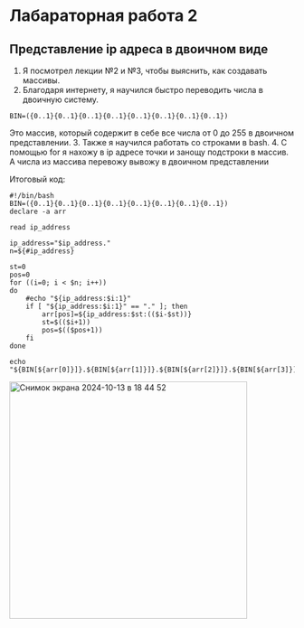 # Лабараторная работа 2
## Представление ip адреса в двоичном виде

1. Я посмотрел лекции №2 и №3, чтобы выяснить, как создавать массивы.
2. Благодаря интернету, я научился быстро переводить числа в двоичную систему.
```
BIN=({0..1}{0..1}{0..1}{0..1}{0..1}{0..1}{0..1}{0..1})
```
Это массив, который содержит в себе все числа от 0 до 255 в двоичном представлении.
3. Также я научился работать со строками в bash.
4. С помощью for я нахожу в ip адресе точки и занощу подстроки в массив. А числа из массива перевожу вывожу в двоичном представлении 

Итоговый код:
```
#!/bin/bash
BIN=({0..1}{0..1}{0..1}{0..1}{0..1}{0..1}{0..1}{0..1})
declare -a arr

read ip_address

ip_address="$ip_address."
n=${#ip_address}

st=0
pos=0
for ((i=0; i < $n; i++))
do
	#echo "${ip_address:$i:1}"
	if [ "${ip_address:$i:1}" == "." ]; then
		arr[pos]=${ip_address:$st:(($i-$st))}
		st=$(($i+1))
		pos=$(($pos+1))
	fi
done

echo "${BIN[${arr[0]}]}.${BIN[${arr[1]}]}.${BIN[${arr[2]}]}.${BIN[${arr[3]}]}"
```
<img width="420" alt="Снимок экрана 2024-10-13 в 18 44 52" src="https://github.com/user-attachments/assets/2f00f241-cb73-4855-887c-1491082a4319">


